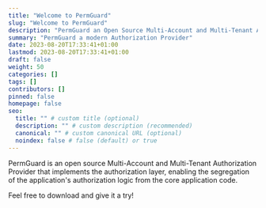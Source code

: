 ```yaml
---
title: "Welcome to PermGuard"
slug: "Welcome to PermGuard"
description: "PermGuard an Open Source Multi-Account and Multi-Tenant Authorization Provider"
summary: "PermGuard a modern Authorization Provider"
date: 2023-08-20T17:33:41+01:00
lastmod: 2023-08-20T17:33:41+01:00
draft: false
weight: 50
categories: []
tags: []
contributors: []
pinned: false
homepage: false
seo:
  title: "" # custom title (optional)
  description: "" # custom description (recommended)
  canonical: "" # custom canonical URL (optional)
  noindex: false # false (default) or true
---
```


PermGuard is an open source Multi-Account and Multi-Tenant Authorization Provider that implements the authorization layer, enabling the segregation of the application's authorization logic from the core application code.

Feel free to download and give it a try!
